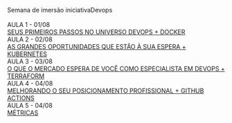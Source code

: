 Semana de imersão iniciativaDevops  
&nbsp;  
AULA 1 - 01/08  
[SEUS PRIMEIROS PASSOS NO UNIVERSO DEVOPS + DOCKER](https://iniciativadevops.com.br/aula1/)  
AULA 2 - 02/08  
[AS GRANDES OPORTUNIDADES QUE ESTÃO À SUA ESPERA + KUBERNETES](https://iniciativadevops.com.br/aula2/)  
AULA 3 - 03/08  
[O QUE O MERCADO ESPERA DE VOCÊ COMO ESPECIALISTA EM DEVOPS + TERRAFORM](https://iniciativadevops.com.br/aula3/)  
AULA 4 - 04/08  
[MELHORANDO O SEU POSICIONAMENTO PROFISSIONAL + GITHUB ACTIONS](https://iniciativadevops.com.br/aula4/)  
AULA 5 - 04/08  
[MÉTRICAS](https://iniciativadevops.com.br/aula5/)  